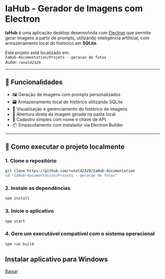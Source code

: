 # IaHub - Gerador de Imagens com Electron

**IaHub** é uma aplicação desktop desenvolvida com [Electron](https://www.electronjs.org/) que permite gerar imagens a partir de prompts, utilizando inteligência artificial, com armazenamento local do histórico em **SQLite**.

Este projeto está localizado em:  
`IaHub-documentation/Projeto - geracao de fotos`  
Autor: `ronald2329`

---

## 🧠 Funcionalidades

- 🖼️ Geração de imagens com prompts personalizados  
- 🗃️ Armazenamento local do histórico utilizando SQLite  
- 🧾 Visualização e gerenciamento do histórico de imagens  
- 📂 Abertura direta da imagem gerada na pasta local  
- 🔑 Cadastro simples com nome e chave de API  
- 📦 Empacotamento com instalador via Electron Builder  

---

## 🚀 Como executar o projeto localmente

### 1. Clone o repositório

```bash
git clone https://github.com/ronald2329/IaHub-documentation
cd "IaHub-documentation/Projeto - geracao de fotos"
```	

### 2. Instale as dependências

```bash
npm install
```	
### 3. Inicie o aplicativo
```bash
npm start
```
### 4. Gere um executável compatível com o sistema operacional
```bash
npm run build
```	

## Instalar aplicativo para Windows
[Baixar](https://github.com/ronald2329/IaHub-documentation/releases/download/Windows/IaHub.Setup.1.0.0.exe)